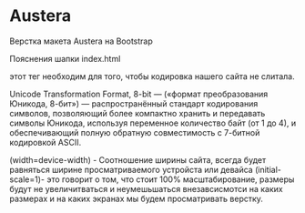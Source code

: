 # Austera
Верстка макета Austera на Bootstrap

Пояснения шапки index.html

<meta charset="utf-8"> этот тег необходим для того, чтобы кодировка нашего сайта не слитала. 

Unicode Transformation Format, 8-bit — («формат преобразования Юникода, 8-бит») — распространённый стандарт кодирования символов, позволяющий более компактно хранить и передавать символы Юникода, используя переменное количество байт (от 1 до 4), и обеспечивающий полную обратную совместимость с 7-битной кодировкой ASCII. 

<meta name="viewport" content="width=device-width, initial-scale=1"> 
(width=device-width) - Соотношение ширины сайта, всегда будет равняться ширине просматриваемого устройста или девайса 
(initial-scale=1)- это говорит о том, что стоит 100% масштабирование, размеры будут не увеличитваться и неумешьшаться внезавсисмотси на каких размерах и на каких экранах мы будем просматривать верстку. 
